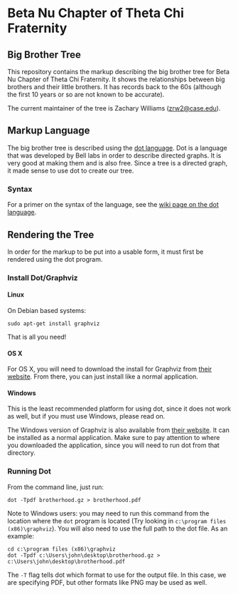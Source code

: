 # Beta Nu Chapter of Theta Chi Fraternity #
## Big Brother Tree ##

This repository contains the markup describing the big brother tree for Beta Nu Chapter of Theta Chi Fraternity. It shows the relationships between big brothers and their little brothers. It has records back to the 60s (although the first 10 years or so are not known to be accurate).

The current maintainer of the tree is Zachary Williams (zrw2@case.edu).

## Markup Language ##

The big brother tree is described using the [dot language][dot]. Dot is a language that was developed by Bell labs in order to describe directed graphs. It is very good at making them and is also free. Since a tree is a directed graph, it made sense to use dot to create our tree.

[dot]: http://en.wikipedia.org/wiki/DOT_language

### Syntax ###

For a primer on the syntax of the language, see the [wiki page on the dot language][dot-wiki].

[dot-wiki]: https://github.com/beta-nu-theta-chi/big-brother-tree/wiki/Dot-Language

## Rendering the Tree ##

In order for the markup to be put into a usable form, it must first be rendered using the dot program.

### Install Dot/Graphviz ###

#### Linux ####

On Debian based systems:

```
sudo apt-get install graphviz
```

That is all you need!

#### OS X ####

For OS X, you will need to download the install for Graphviz from [their website][gviz-osx]. From there, you can just install like a normal application.

[gviz-osx]: http://www.graphviz.org/Download_macos.php

#### Windows ####

This is the least recommended platform for using dot, since it does not work as well, but if you must use Windows, please read on.

The Windows version of Graphviz is also available from [their website][gviz-windows]. It can be installed as a normal application. Make sure to pay attention to where you downloaded the application, since you will need to run dot from that directory.

[gviz-windows]: http://www.graphviz.org/Download_windows.php

### Running Dot ###

From the command line, just run:

```
dot -Tpdf brotherhood.gz > brotherhood.pdf
```

Note to Windows users: you may need to run this command from the location where the `dot` program is located (Try looking in `c:\program files (x86)\graphviz`). You will also need to use the full path to the dot file. As an example:

```
cd c:\program files (x86)\graphviz
dot -Tpdf c:\Users\john\desktop\brotherhood.gz > c:\Users\john\desktop\brotherhood.pdf
```

The `-T` flag tells dot which format to use for the output file. In this case, we are specifying PDF, but other formats like PNG may be used as well.
